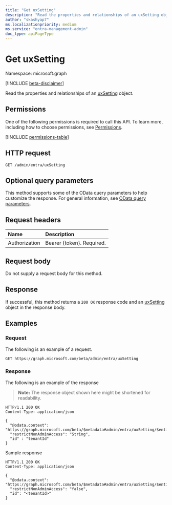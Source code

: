 ```yaml
---
title: "Get uxSetting"
description: "Read the properties and relationships of an uxSetting object."
author: "skashyap7"
ms.localizationpriority: medium
ms.service: "entra-management-admin"
doc_type: apiPageType
---
```


# Get uxSetting
Namespace: microsoft.graph

[!INCLUDE [beta-disclaimer](../../includes/beta-disclaimer.md)]

Read the properties and relationships of an [uxSetting](../resources/uxsetting.md) object.

## Permissions
One of the following permissions is required to call this API. To learn more, including how to choose permissions, see [Permissions](/graph/permissions-reference).

<!-- {
  "blockType": "permissions",
  "name": "uxsetting-get-permissions"
}
-->
[!INCLUDE [permissions-table](../includes/permissions/uxsetting-get-permissions.md)]

## HTTP request

<!-- {
  "blockType": "ignored"
}
-->
``` http
GET /admin/entra/uxSetting
```

## Optional query parameters
This method supports some of the OData query parameters to help customize the response. For general information, see [OData query parameters](/graph/query-parameters).

## Request headers
|Name|Description|
|:---|:---|
|Authorization|Bearer {token}. Required.|

## Request body
Do not supply a request body for this method.

## Response

If successful, this method returns a `200 OK` response code and an [uxSetting](../resources/uxsetting.md) object in the response body.

## Examples

### Request
The following is an example of a request.
<!-- {
  "blockType": "request",
  "name": "get_uxsetting"
}
-->
``` http
GET https://graph.microsoft.com/beta/admin/entra/uxSetting
```


### Response
The following is an example of the response
>**Note:** The response object shown here might be shortened for readability.
<!-- {
  "blockType": "response",
  "truncated": true,
  "@odata.type": "Microsoft.MAUXServices.uxSetting"
}
-->
``` http
HTTP/1.1 200 OK
Content-Type: application/json

{
  "@odata.context": "https://graph.microsoft.com/beta/$metadata#admin/entra/uxSetting/$entity",
  "restrictNonAdminAccess": "String",
  "id" : "tenantId"
}

```
Sample response 
``` http
HTTP/1.1 200 OK
Content-Type: application/json

{
  "@odata.context": "https://graph.microsoft.com/beta/$metadata#admin/entra/uxSetting/$entity",
  "restrictNonAdminAccess": "false",
  "id": "<tenantId>"
}
```

